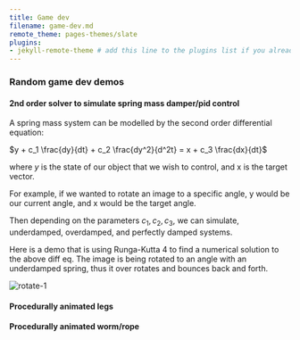 ```yaml
---
title: Game dev
filename: game-dev.md
remote_theme: pages-themes/slate
plugins:
- jekyll-remote-theme # add this line to the plugins list if you already have one
---
```


### Random game dev demos

#### 2nd order solver to simulate spring mass damper/pid control

A spring mass system can be modelled by the second order differential equation:

$y + c_1 \frac{dy}{dt} + c_2 \frac{dy^2}{d^2t} = x + c_3 \frac{dx}{dt}$

where $y$ is the state of our object that we wish to control, and x is the target vector.

For example, if we wanted to rotate an image to a specific angle, y would be our current angle, and x would be the target angle.

Then depending on the parameters $c_1, c_2, c_3$, we can simulate, underdamped, overdamped, and perfectly damped systems.

Here is a demo that is using Runga-Kutta 4 to find a numerical solution to the above diff eq. The image is being rotated to an angle
with an underdamped spring, thus it over rotates and bounces back and forth.

![rotate-1](./gifs/rotate-1.gif)

#### Procedurally animated legs

#### Procedurally animated worm/rope